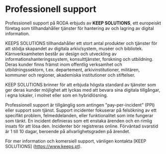 # Professionell support

Professionell support på RODA erbjuds av **KEEP SOLUTIONS**, ett europeiskt företag som tillhandahåller tjänster för hantering av och lagring av digital information. 

KEEPS SOLUTIONS tillhandahåller ett stort antal produkter och tjänster för att stödja skapandet av digitala arkiv/system, muséer och bibliotek. Kärnverksamheten består av design och utveckling av informationshanteringssystem, konsulttjänster, forskning och utbildning. Deras kunder finns främst inom offentlig verksamhet och utbildningssektorn, t.ex. departement, arkivinstitutioner, militären, kommuner och regioner, akademiska institutioner och stiftelser.

KEEP SOLUTIONS brinner för att erbjuda högsta standard av tjänster som ger deras kunder möjlighet att lyckas med att bevara sina digitala tillgångar, i egna lokaler, i molnet eller som en hybridlösning. 

Professionell support är tillgänglig som antingen "pay-per-incident" (PPI) eller support som tjänst. Support incidenter fokuserar på felsökning av ett specifikt problem, felmeddelanden, eller funktionalitet som inte fungerar som tänkt. En incident definieras som ett enstaka ärenden och en rimlig insats för att lösa den. Incidenter bör registreras online. Förväntad svarstid är 1 till 10 dagar, beroende på allvarlighetsgraden på ärendet. 

För mer information och komersiell support, vänligen kontakta [KEEP SOLUTIONS] (https://www.keeps.pt).
